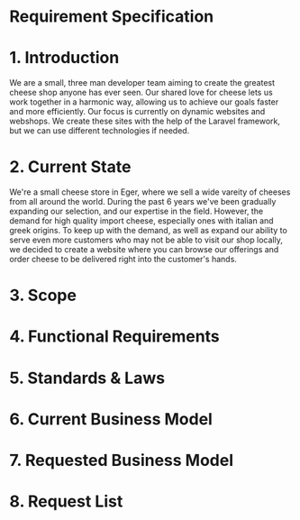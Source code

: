 # Requirement Specification


# 1. Introduction

We are a small, three man developer team aiming to create the greatest cheese shop anyone has ever seen. 
Our shared love for cheese lets us work together in a harmonic way, allowing us to achieve our goals 
faster and more efficiently. Our focus is currently on dynamic websites and webshops. 
We create these sites with the help of the Laravel framework, but we can use different technologies if needed.

# 2. Current State

We're a small cheese store in Eger, where we sell a wide vareity of cheeses from all around the world. During the past 6 years we've been gradually expanding our selection, and our expertise in the field. However, the demand for high quality import cheese, especially ones with italian and greek origins. To keep up with the demand, as well as expand our ability to serve even more customers who may not be able to visit our shop locally, we decided to create a website where you can browse our offerings and order cheese to be delivered right into the customer's hands.

# 3. Scope


# 4. Functional Requirements


# 5. Standards & Laws


# 6. Current Business Model


# 7. Requested Business Model


# 8. Request List
